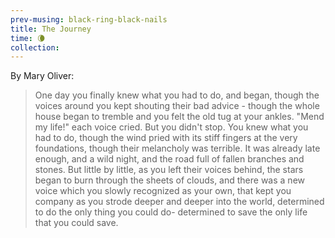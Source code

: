 ```yaml
--- 
prev-musing: black-ring-black-nails
title: The Journey
time: 🌘
collection: 
---
```

By Mary Oliver:
> One day you finally knew
> what you had to do, and began,
> though the voices around you 
> kept shouting
> their bad advice - 
> though the whole house
> began to tremble
> and you felt the old tug
> at your ankles. 
> "Mend my life!"
> each voice cried. 
> But you didn't stop. 
> You knew what you had to do,
> though the wind pried
> with its stiff fingers
> at the very foundations,
> though their melancholy
> was terrible. 
> It was already late
> enough, and a wild night,
> and the road full of fallen
> branches and stones. 
> But little by little,
> as you left their voices behind,
> the stars began to burn
> through the sheets of clouds,
> and there was a new voice
> which you slowly 
> recognized as your own,
> that kept you company
> as you strode deeper and deeper
> into the world,
> determined to do
> the only thing you could do-
> determined to save
> the only life that you could save. 